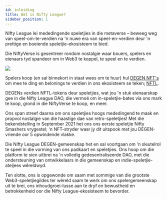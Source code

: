 ```yaml
---
id: inleiding
title: Wat is Nifty League?
sidebar_position: 1
---
```


Nifty League lei mededingende speletjies in die metaverse – beweeg weg van speel-om-te-verdien na 'n nuwe era van speel-en-verdien deur 'n prettige en boeiende speletjie-ekosisteem te bied.

Die NiftyVerse is gesentreer rondom nostalgie waar bouers, spelers en eienaars tyd spandeer om in Web3 te koppel, te speel en te verdien.

![](/img/story.gif)

Spelers koop (en sal binnekort in staat wees om te huur) hul [DEGEN NFT's](https://opensea.io/collection/niftydegen) om mee te ding en belonings te verdien in ons ekosisteem se teken; [NFTL](https://www.coingecko.com/en/coins/nifty-league).

DEGENs verdien NFTL-tokens deur speletjies, wat jou 'n stuk eienaarskap gee in die Nifty League DAO, die vermoë om in-speletjie-bates via ons mark te koop, grond in die NiftyVerse te koop, en meer.

Ons span streef daarna om ons speletjies hoogs mededingend te maak en propvol nostalgie van die haastige dae van retro-speletjies! Met die bekendstelling in September 2021 het ons ons eerste speletjie Nifty Smashers vrygestel; 'n NFT-stryder waar jy dit uitspook met jou DEGEN-vriende oor 5 opwindende vlakke.

Die Nifty League DEGEN-gemeenskap het en sal voortgaan om 'n sleutelrol te speel in die vorming van ons padkaart en speletjies. Ons hoop om die platform te sien uitbrei na 'n volledig gedesentraliseerde DAO, met die ondersteuning van ontwikkelaars in die gemeenskap en indie-speletjie-ateljees wêreldwyd.

Ten slotte, ons is opgewonde om saam met sommige van die grootste Web3-speletjiegildes ter wêreld saam te werk om ons spelergemeenskap uit te brei, ons inhoudgroei-lusse aan te dryf en bewustheid en betrokkenheid oor die Nifty League-ekosisteem te bevorder.
